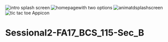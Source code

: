 ![intro splash screen](https://user-images.githubusercontent.com/79797290/117546879-1b784c00-b046-11eb-9245-df3fe8ef90aa.PNG)
![homepagewith two options](https://user-images.githubusercontent.com/79797290/117546589-96d8fe00-b044-11eb-9c15-a38a9f511931.PNG)
![animatdsplashscreen](https://user-images.githubusercontent.com/79797290/117541656-435bb580-b02e-11eb-82cb-90e057136d18.gif)
![tic tac toe Appicon](https://user-images.githubusercontent.com/79797290/117532482-2eb4f880-b001-11eb-996d-a17c4dea0b25.jpg)
# Sessional2-FA17_BCS_115-Sec_B
